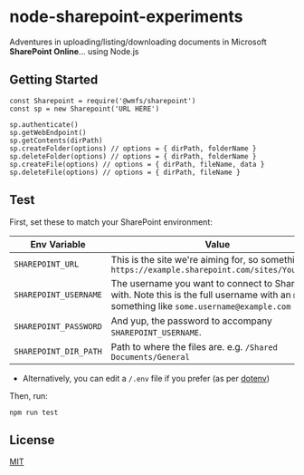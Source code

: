 # node-sharepoint-experiments

Adventures in uploading/listing/downloading documents in Microsoft **SharePoint Online**... using Node.js

## <a name="gettingStarted"></a>Getting Started

```
const Sharepoint = require('@wmfs/sharepoint')
const sp = new Sharepoint('URL HERE')

sp.authenticate()
sp.getWebEndpoint()
sp.getContents(dirPath)
sp.createFolder(options) // options = { dirPath, folderName }
sp.deleteFolder(options) // options = { dirPath, folderName }
sp.createFile(options) // options = { dirPath, fileName, data }
sp.deleteFile(options) // options = { dirPath, fileName }
```

## <a name="test"></a>Test
First, set these to match your SharePoint environment:

| Env Variable | Value |
| ------------ | ----- |
| `SHAREPOINT_URL` | This is the site we're aiming for, so something like `https://example.sharepoint.com/sites/YourSite/` |
| `SHAREPOINT_USERNAME` | The username you want to connect to SharePoint with. Note this is the full username with an `@`, so something like `some.username@example.com` |
| `SHAREPOINT_PASSWORD` | And yup, the password to accompany `SHAREPOINT_USERNAME`. |
| `SHAREPOINT_DIR_PATH` | Path to where the files are. e.g. `/Shared Documents/General ` |

* Alternatively, you can edit a `/.env` file if you prefer (as per [dotenv](https://www.npmjs.com/package/dotenv))

Then, run:
```
npm run test
```

## <a name="license"></a>License
[MIT](https://github.com/wmfs/node-sharepoint-experiments/blob/master/LICENSE)
